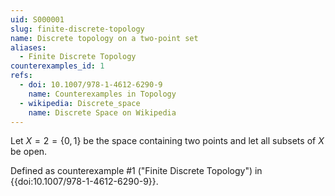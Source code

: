 ```yaml
---
uid: S000001
slug: finite-discrete-topology
name: Discrete topology on a two-point set
aliases:
  - Finite Discrete Topology
counterexamples_id: 1
refs:
  - doi: 10.1007/978-1-4612-6290-9
    name: Counterexamples in Topology
  - wikipedia: Discrete_space
    name: Discrete Space on Wikipedia
---
```

Let $X=2=\{0,1\}$ be the space containing two points and
let all subsets of $X$ be open.

Defined as counterexample #1 ("Finite Discrete Topology")
in {{doi:10.1007/978-1-4612-6290-9}}.
